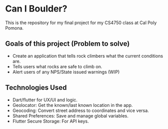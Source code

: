 # Can I Boulder?

This is the repository for my final project for my CS4750 class at Cal Poly Pomona. 

## Goals of this project (Problem to solve)
  * Create an application that tells rock climbers what the current conditions are.
  * Tells users what rocks are safe to climb on.
  * Alert users of any NPS/State issued warnings (WIP)

## Technologies Used
  * Dart/flutter for UX/UI and logic.
  * Geolocator: Get the known/last known location in the app.
  * Geocoding: Convert street address to coordinates and vice versa.
  * Shared Preferences: Save and manage global variables.
  * Flutter Secure Storage: For API keys.
